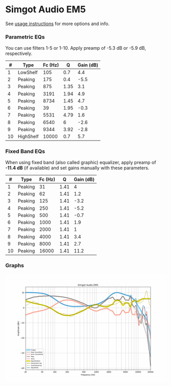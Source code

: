 # Simgot Audio EM5
See [usage instructions](https://github.com/jaakkopasanen/AutoEq#usage) for more options and info.

### Parametric EQs
You can use filters 1-5 or 1-10. Apply preamp of -5.3 dB or -5.9 dB, respectively.

|   # | Type      |   Fc (Hz) |    Q |   Gain (dB) |
|-----|-----------|-----------|------|-------------|
|   1 | LowShelf  |       105 | 0.7  |         4.4 |
|   2 | Peaking   |       175 | 0.4  |        -5.5 |
|   3 | Peaking   |       875 | 1.35 |         3.1 |
|   4 | Peaking   |      3191 | 1.94 |         4.9 |
|   5 | Peaking   |      8734 | 1.45 |         4.7 |
|   6 | Peaking   |        39 | 1.95 |        -0.3 |
|   7 | Peaking   |      5531 | 4.79 |         1.6 |
|   8 | Peaking   |      6540 | 6    |        -2.6 |
|   9 | Peaking   |      9344 | 3.92 |        -2.8 |
|  10 | HighShelf |     10000 | 0.7  |         5.7 |

### Fixed Band EQs
When using fixed band (also called graphic) equalizer, apply preamp of **-11.4 dB** (if available) and set gains manually with these parameters.

|   # | Type    |   Fc (Hz) |    Q |   Gain (dB) |
|-----|---------|-----------|------|-------------|
|   1 | Peaking |        31 | 1.41 |         4   |
|   2 | Peaking |        62 | 1.41 |         1.2 |
|   3 | Peaking |       125 | 1.41 |        -3.2 |
|   4 | Peaking |       250 | 1.41 |        -5.2 |
|   5 | Peaking |       500 | 1.41 |        -0.7 |
|   6 | Peaking |      1000 | 1.41 |         1.9 |
|   7 | Peaking |      2000 | 1.41 |         1   |
|   8 | Peaking |      4000 | 1.41 |         3.4 |
|   9 | Peaking |      8000 | 1.41 |         2.7 |
|  10 | Peaking |     16000 | 1.41 |        11.2 |

### Graphs
![](./Simgot%20Audio%20EM5.png)
